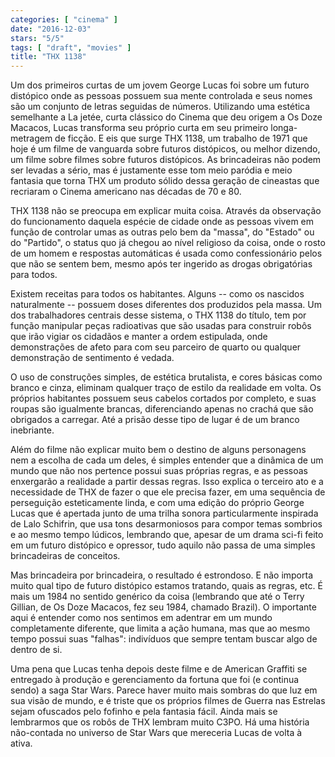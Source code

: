 ```yaml
---
categories: [ "cinema" ]
date: "2016-12-03"
stars: "5/5"
tags: [ "draft", "movies" ]
title: "THX 1138"
---
```

Um dos primeiros curtas de um jovem George Lucas foi sobre um futuro
distópico onde as pessoas possuem sua mente controlada e seus nomes são
um conjunto de letras seguidas de números. Utilizando uma estética
semelhante a La jetée, curta clássico do Cinema que deu origem a
Os Doze Macacos, Lucas transforma seu próprio curta em seu primeiro
longa-metragem de ficção. E eis que surge THX 1138, um trabalho de 1971
que hoje é um filme de vanguarda sobre futuros distópicos, ou melhor
dizendo, um filme sobre filmes sobre futuros distópicos. As brincadeiras
não podem ser levadas a sério, mas é justamente esse tom meio paródia
e meio fantasia que torna THX um produto sólido dessa geração de
cineastas que recriaram o Cinema americano nas décadas de 70 e 80.

THX 1138 não se preocupa em explicar muita coisa. Através da
observação do funcionamento daquela espécie de cidade onde as pessoas
vivem em função de controlar umas as outras pelo bem da "massa", do
"Estado" ou do "Partido", o status quo já chegou ao nível religioso da
coisa, onde o rosto de um homem e respostas automáticas é usada como
confessionário pelos que não se sentem bem, mesmo após ter ingerido
as drogas obrigatórias para todos.

Existem receitas para todos os habitantes. Alguns -- como os nascidos
naturalmente -- possuem doses diferentes dos produzidos pela massa. Um
dos trabalhadores centrais desse sistema, o THX 1138 do título, tem
por função manipular peças radioativas que são usadas para construir
robôs que irão vigiar os cidadãos e manter a ordem estipulada, onde
demonstrações de afeto para com seu parceiro de quarto ou qualquer
demonstração de sentimento é vedada.

O uso de construções simples, de estética brutalista, e cores básicas
como branco e cinza, eliminam qualquer traço de estilo da realidade em
volta. Os próprios habitantes possuem seus cabelos cortados por completo,
e suas roupas são igualmente brancas, diferenciando apenas no crachá
que são obrigados a carregar. Até a prisão desse tipo de lugar é de
um branco inebriante.

Além do filme não explicar muito bem o destino de alguns personagens
nem a escolha de cada um deles, é simples entender que a dinâmica
de um mundo que não nos pertence possui suas próprias regras, e as
pessoas enxergarão a realidade a partir dessas regras. Isso explica o
terceiro ato e a necessidade de THX de fazer o que ele precisa fazer, em
uma sequência de perseguição esteticamente linda, e com uma edição
do próprio George Lucas que é apertada junto de uma trilha sonora
particularmente inspirada de Lalo Schifrin, que usa tons desarmoniosos
para compor temas sombrios e ao mesmo tempo lúdicos, lembrando que,
apesar de um drama sci-fi feito em um futuro distópico e opressor,
tudo aquilo não passa de uma simples brincadeiras de conceitos.

Mas brincadeira por brincadeira, o resultado é estrondoso. E não importa
muito qual tipo de futuro distópico estamos tratando, quais as regras,
etc. É mais um 1984 no sentido genérico da coisa (lembrando que até
o Terry Gillian, de Os Doze Macacos, fez seu 1984, chamado Brazil). O
importante aqui é entender como nos sentimos em adentrar em um mundo
completamente diferente, que limita a ação humana, mas que ao mesmo
tempo possui suas "falhas": indivíduos que sempre tentam buscar algo
de dentro de si.

Uma pena que Lucas tenha depois deste filme e de American Graffiti se
entregado à produção e gerenciamento da fortuna que foi (e continua
sendo) a saga Star Wars. Parece haver muito mais sombras do que luz em
sua visão de mundo, e é triste que os próprios filmes de Guerra nas
Estrelas sejam ofuscados pelo fofinho e pela fantasia fácil. Ainda mais
se lembrarmos que os robôs de THX lembram muito C3PO. Há uma história
não-contada no universo de Star Wars que mereceria Lucas de volta à
ativa.
